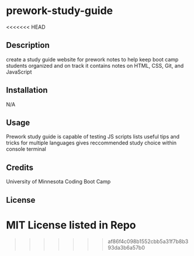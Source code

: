 # prework-study-guide
<<<<<<< HEAD
## Description
create a study guide website for prework notes to help keep boot camp students organized and on track
it contains notes on HTML, CSS, Git, and JavaScript
## Installation
N/A
## Usage
Prework study guide is capable of testing JS scripts
lists useful tips and tricks for multiple languages
gives reccommended study choice within console terminal
## Credits
University of Minnesota Coding Boot Camp
## License
MIT License listed in Repo
=======
>>>>>>> af86f4c098b1552cbb5a31f7b8b393da3b6a57b0
